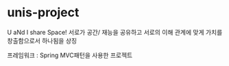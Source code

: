 # unis-project
U aNd I share Space! 서로가 공간/ 재능을 공유하고 서로의 이해 관계에 맞게 가치를 창출함으로서 하나됨을 상징


프레임워크 :  Spring MVC패턴을 사용한 프로젝트
